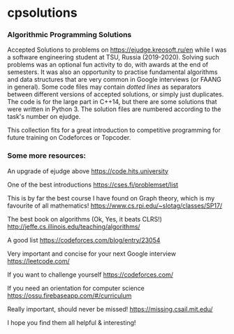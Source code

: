 # cpsolutions

### Algorithmic Programming Solutions
Accepted Solutions to problems on https://ejudge.kreosoft.ru/en while I was a software engineering student at TSU, Russia (2019-2020). Solving such problems was an optional fun activity to do, with awards at the end of semesters. It was also an opportunity to practise fundamental algorithms and data structures that are very common in Google interviews (or FAANG in general). Some code files may contain *dotted lines* as separators between different versions of accepted solutions, or simply just duplicates. The code is for the large part in C++14, but there are some solutions that were written in Python 3. The solution files are numbered according to the task's number on ejudge.

This collection fits for a great introduction to competitive programming for future training on Codeforces or Topcoder.

### Some more resources:

An upgrade of ejudge above https://code.hits.university

One of the best introductions https://cses.fi/problemset/list

This is by far the best course I have found on Graph theory, which is my favourite of all mathematics! https://www.cs.rpi.edu/~slotag/classes/SP17/

The best book on algorithms (Ok, Yes, it beats CLRS!) http://jeffe.cs.illinois.edu/teaching/algorithms/

A good list https://codeforces.com/blog/entry/23054

Very important and concise for your next Google interview https://leetcode.com/

If you want to challenge yourself https://codeforces.com/

If you need an orientation for computer science https://ossu.firebaseapp.com/#/curriculum

Really important, should never be missed! https://missing.csail.mit.edu/

I hope you find them all helpful & interesting!
